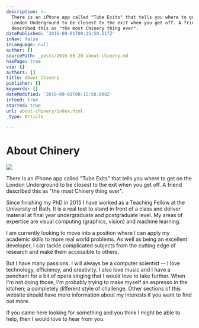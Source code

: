 ```yaml
---
description: >-
  There is an iPhone app called "Tube Exits" that tells you where to get on the
  London Underground to be closest to the exit when you get off. A friend
  described this as "the most Chinery thing ever".
datePublished: '2016-09-01T00:15:50.517Z'
inNav: false
inLanguage: null
author: []
sourcePath: _posts/2016-05-20-about-chinery.md
hasPage: true
via: {}
authors: []
title: About Chinery
publisher: {}
keywords: []
dateModified: '2016-09-01T00:15:50.008Z'
inFeed: true
starred: true
url: about-chinery/index.html
_type: Article

---
```

# About Chinery
![](https://the-grid-user-content.s3-us-west-2.amazonaws.com/3e53a1ea-e248-40a3-af23-9c8a541743e3.jpg)

There is an iPhone app called "Tube Exits" that tells you where to get on the London Underground to be closest to the exit when you get off. A friend described this as "the most Chinery thing ever".

Since finishing my PhD in 2015 I have worked as a Teaching Fellow at the University of Bath. It is a real test to stand in front of a class and deliver material at final year undergraduate and postgraduate level. My areas of expertise are visual computing (graphics, vision) and machine learning.

I am currently looking to move into a position where I can apply my academic skills to more real world problems. As well as being an excellent developer, I can tackle complicated subjects from the cutting edge of research and make them accessible to others.

But I have many passions. I will always be a computer scientist -- I love technology, efficiency, and creativity. I also love music and I have a penchant for a bit of opera singing that I would love to take further. When I'm not doing those, I'm probably trying to make myself an espresso in the kitchen; a completely different style of challenge. Other sections of this website should have more information about my interests if you want to find out more.

If you came here looking for something and you think I might be able to help, then I would love to hear from you.